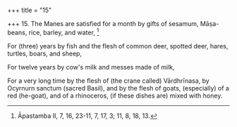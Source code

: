 +++
title = "15"

+++
15. The Manes are satisfied for a month by gifts of sesamum, Māṣa-beans, rice, barley, and water, [^11] 


[^11]:  Āpastamba II, 7, 16, 23-11, 7, 17, 3; 11, 8, 18, 13.

For (three) years by fish and the flesh of common deer, spotted deer, hares, turtles, boars, and sheep,

For twelve years by cow's milk and messes made of milk,

For a very long time by the flesh of (the crane called) Vārdhrīnasa, by Ocyrnurn sanctum (sacred Basil), and by the flesh of goats, (especially) of a red (he-goat), and of a rhinoceros, (if these dishes are) mixed with honey.
